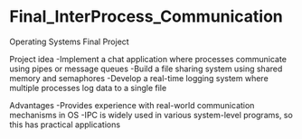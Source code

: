 # Final_InterProcess_Communication
Operating Systems Final Project

Project idea
-Implement a chat application where processes communicate using pipes or message queues 
-Build a file sharing system using shared memory and semaphores 
-Develop a real-time logging system where multiple processes log data to a single file

Advantages
-Provides experience with real-world communication mechanisms in OS
-IPC is widely used in various system-level programs, so this has practical applications
